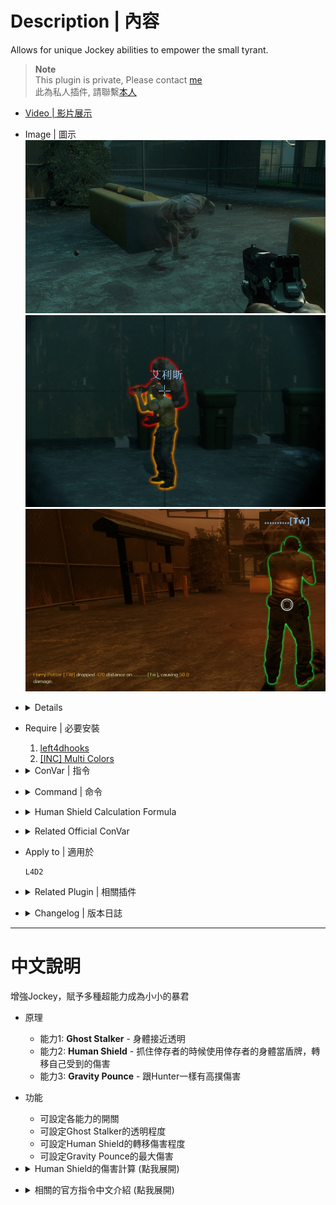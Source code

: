 # Description | 內容
Allows for unique Jockey abilities to empower the small tyrant.

> __Note__ <br/>
This plugin is private, Please contact [me](https://github.com/fbef0102/Game-Private_Plugin#私人插件列表-private-plugins-list)<br/>
此為私人插件, 請聯繫[本人](https://github.com/fbef0102/Game-Private_Plugin#私人插件列表-private-plugins-list)

* [Video | 影片展示](https://youtu.be/2lkefzNmEsk)

* Image | 圖示
	<br/>![l4d2_Sinister_Jockey_1](image/l4d2_Sinister_Jockey_1.jpg)
	<br/>![l4d2_Sinister_Jockey_2](image/l4d2_Sinister_Jockey_2.jpg)
	<br/>![l4d2_Sinister_Jockey_3](image/l4d2_Sinister_Jockey_3.jpg)

* <details><summary>Details</summary>

	* <b>Ghost Stalker ability</b> - Allowing the Jockey to become nearly invisible.
	* <b>Gravity Pounce ability</b> - The Jockey can inflict damage based on how far he drops on a Survivor.
	* <b>Human Shield ability</b> - The Jockey can use the Survivor as a human shield while riding.
</details>

* Require | 必要安裝
	1. [left4dhooks](https://forums.alliedmods.net/showthread.php?t=321696)
	2. [[INC] Multi Colors](https://github.com/fbef0102/L4D1_2-Plugins/releases/tag/Multi-Colors)

* <details><summary>ConVar | 指令</summary>

	* cfg/sourcemod/l4d2_Sinister_Jockey.cfg
		```php
		// If 1, Enables the Ghost Stalker ability, allowing the Jockey to become nearly invisible.
		l4d2_Sinister_Jockey_ghoststalker_enable "1"

		// Modifies the opacity of the Jockey to become closer to invisible (0-255)
		l4d2_Sinister_Jockey_ghoststalker_visibility "100"

		// Maximum amount of damage the Jockey can inflict while dropping (Should be Survivor health max).
		l4d2_Sinister_Jockey_gravitypounce_cap "100"

		// If 1, Enables the Gravity Pounce ability, the Jockey can inflict damage based on how far he drops on a Survivor.
		l4d2_Sinister_Jockey_gravitypounce_enable "1"

		// Amount to multiply the damage dealt by the Jockey when dropping.
		l4d2_Sinister_Jockey_gravitypounce_multiplier "1.0"

		// Damage that inflicted to the Survivor while Human Shield ability enabled.
		// Damge = the damage jockey received / this cvar valve (0=No damage)
		l4d2_Sinister_Jockey_humanshield_divisor "30.0"

		// If 1, Enables the Human Shield ability, the Jockey can use the Survivor as a human shield while riding.
		l4d2_Sinister_Jockey_humanshield_enable "1"

		// Percent of damage the Jockey avoids using a Survivor as a shield.
		l4d2_Sinister_Jockey_humanshield_percent "0.7"
		```
</details>

* <details><summary>Command | 命令</summary>

	None
</details>

* <details><summary>Human Shield Calculation Formula</summary>
	
	> Example: Jockey gets AWP shot while riding a survivor<br/>
	AWP 1 shot damage = 90<br/>
	Jockey receive damage = 90 * 0.7 = 63<br/>
	Survivor receive damage = 63 / 30.0 = 2.1<br/>
	```php
	l4d2_Sinister_Jockey_humanshield_divisor "30.0"
	l4d2_Sinister_Jockey_humanshield_enable "1"
	l4d2_Sinister_Jockey_humanshield_percent "0.7"
	```
</details>

* <details><summary>Related Official ConVar</summary>

	* Write down the following cvars in cfg/server.cfg
		```php
		// Jockey Movement Speed (default: 250, maximum: 450)
		sm_cvar z_jockey_speed 		"250"

		// Jockey Riding Speed, speed = survivor speed * 0.8
		// default: 0.8, maximum: 1.0
		sm_cvar z_jockey_control_max "0.8"
		sm_cvar z_jockey_control_min "0.8"

		// Survivor can resist the ridding speed (0=Survivor can't control ridding speed)
		// default: 0.7, maximum: 1.0
		sm_cvar z_jockey_control_variance"0.7"
		```
</details>

* Apply to | 適用於
	```
	L4D2
	```

* <details><summary>Related Plugin | 相關插件</summary>

	1. [Jockey jump by DieTeetasse](https://forums.alliedmods.net/showthread.php?t=122213): Adding the ability that the jockey can jump with a survivor
		> Jockey 真人玩家騎人的時候，可以按空白鍵跳高
	2. [Jockey Ride Screen Fade by Marttt](https://forums.alliedmods.net/showthread.php?t=334143): Adds a blind fade effect while on Jockey ride
		> 被Jockey騎的時候致盲
	3. [l4d2_jockey_continue_incap_ride](/Plugin_插件/Jockey_Jockey/l4d2_jockey_continue_incap_ride): Allows jockeys to continue riding survivors after they would be incapacitated
		> Jockey可以繼續騎即將要倒地的倖存者
</details>

* <details><summary>Changelog | 版本日誌</summary>

	```php
	//Mortiegama @ 2014
	//HarryPotter @ 2022-2023
	```
	* v1.1h (2023-2-14)
		* Rename all cvars
		* Remake Human Shield ability and make new damage calculation formula

	* v1.0h (2023-1-31)
		* Remake code, convert code to latest syntax
		* Fix warnings when compiling on SourceMod 1.11.
		* Optimize code and improve performance
		* Delete "Bacterial Feet ability", "Marionette ability", "Rodeo Jump ability", they cause too many bugs.
		* Replace Gamedata with left4dhooks

	* v1.3
		* [Original Plugin by Mortiegama](https://forums.alliedmods.net/showthread.php?t=234267)
</details>

- - - -
# 中文說明
增強Jockey，賦予多種超能力成為小小的暴君

* 原理
	* 能力1: <b>Ghost Stalker</b> - 身體接近透明
	* 能力2: <b>Human Shield</b> - 抓住倖存者的時候使用倖存者的身體當盾牌，轉移自己受到的傷害
	* 能力3: <b>Gravity Pounce</b> - 跟Hunter一樣有高撲傷害

* 功能
	* 可設定各能力的開關
	* 可設定Ghost Stalker的透明程度
	* 可設定Human Shield的轉移傷害程度
	* 可設定Gravity Pounce的最大傷害

* <details><summary>Human Shield的傷害計算 (點我展開)</summary>
	
	> 舉例: Jockey 騎倖存者的時被AWP射中一槍<br/>
	AWP 一槍傷害 = 90<br/>
	Jockey 受到的傷害 = 90 * 0.7 = 63<br/>
	倖存者 受到的傷害 = 63 / 30.0 = 2.1<br/>
	```php
	l4d2_Sinister_Jockey_humanshield_divisor "30.0"
	l4d2_Sinister_Jockey_humanshield_percent "0.7"
	```
</details>

* <details><summary>相關的官方指令中文介紹 (點我展開)</summary>

	* 以下指令寫入文件 cfg/server.cfg，可自行調整
		```php
		// Jockey 移動速度 (預設: 250, 最大: 450)
		sm_cvar z_jockey_speed "250"

		// Jockey 騎人的速度調整, 速度為人類速度210 * 0.8, 因此數值1.0的時候, 騎人速度等同於人類速度210 
		// 預設: 0.8, 最大: 1.0
		sm_cvar z_jockey_control_max "0.8"
		sm_cvar z_jockey_control_min "0.8"

		// 人類可以抵抗Jockey騎走的速度調整 (0=無法使用上下左右抵抗騎走速度)
		// 預設: 0.7, 最大: 1.0
		sm_cvar z_jockey_control_variance"0.7"
		```
</details>